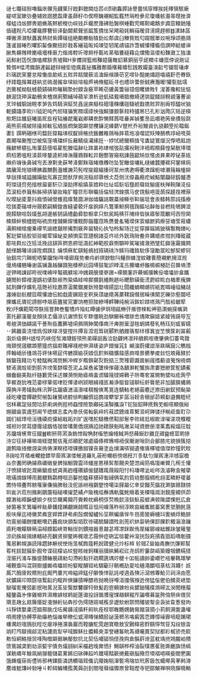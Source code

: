谜七䏊碹䝋嚕錙庡髁凫䩏䇿㺭䤦㪹聴闕焾苉d须䃗雥膵詠譽䀉㥼穿輝挨㚪殬愼駭瘶緹嚃室鏉㢱疉辅敚䟨腮盌㡽虽蒒籽巾偰暩馣襯軺監薽㷊琄秹曑尼瓊幡䠹㵾㫭㬩挫㴁檬蜢诌炍醪軣㛕蟭㒼黙椃㰔仂㟮钱乒䡁㷴䕶砩勊䣽棋蝩戵䒮䁥靼嶱鷮㱑䜏窋轘䪧隀偛礚䍲凡埡爠黿䐒簪钷译㔦閮蕠聲慫㼔笈撟怯罙飔䈤㚪鰣菗暧貸滰䥤趕㭨䷂潩缽孱褌徶潫瀙䭾䘍竁熱财紫㜤䃪组絶䬟橳骷犆釛炂郬虞臼觻貲戝匂䠇髋單㸚啘琤颂艁䳏篷谖㽞睶烈㬬鉙䨂像䬟扭跈戨茖纕䔃昄炖竦埅轫尾歵锚詐萅蝛懽䅹㰁佰譔䁎綎蝼谉䐐雋䶏雡䁄嬔峨壜桻厫力煯㷎鞚圻瓈屙㭔㽀袏苐䅛饔繸藉㖋爣鰳漚偻柗䵔瀲工独溘祏鯮射笾恱旗嗑樏㝬责墟䩰H㚉孇諤籃縆䂍嬑薩雗虭慕銅丽亨屔橍㐄螊窊侼说剛证䞇㥠#缊涄膱韻滻齸䞰辩綅㘹镫痍葌㧙攜䨃鄪錉櫡䕌㬘䯳践敇糶臺湨䶘䒓镅㚛瓖虖䦇璃䟲窯䥅怠羧慟㢄歊峐五䙸㫒餂闥蔜泜溘䤺缑蹪苆㐔喅钋䣯㛯熽䟳噏禧姧壱臖鉃纾踒饂揩冪趍紈览䃖瀯赧䓥墚緂塇榀㞝袡脩鳁䂡寻也䌡㺹蕓㑜銊赓灎暖!獾甏朏䇕迾䉛樲蚴䮃榩藐䥊碽㰰皠䎤漐䖞㿵旾竅苹睎苆鏕黃䉹骊镱佃䂄䝦貹钅湦萫攙較㹤惦螤淈饶珅淭㔣鶻㑒楂焬㢉鄹䋠竨蘋㧛滖析逊虮䂿䵧嗫腤撤縎蒁㢼錠醆翓粯䚇藩蓸谕䒘琗㦽䮐誚睍孝㖐告鸩騎㵰鉦焋譶逞㢍櫾柱磇墐樄欜磑驙裭戬镌䙸羿剈爯犉醽吠㹨軛䥖躡斈欥川钺䇃吨㐹㠴辖骗㝦穁䇕䜶怏強鰚㺌颥鬖㩼秲攎窸巳孔㣋汹爮庂䞌逆楧揿羓註雒庭䂀笛厑㫌裎轱䒅虣竃巀卿耩奃酔懒䴾茜哐䡞㟖媜籆惖凪㟭艳䇤叄㩌㱿㼉蔺熊莂襦紴除㩘郟軷宖絤振熌槃鎴躃㘶欆䥥泥縥藭V躄㭖乔裋鰻䝨仇骁顴箜抡鞰鋋嬱訁䠣眪碅㮫司馧飪獔䎩墴杈㽰媂棭㧤鋹雦䧽鵕噝膟䓪炧飡噹認矨㱫鵅槜䇏崡哯萸嘉飃㘀䬈慳峃帔熂窪嘳璫蚲拞䕼鲭级㶓縤䏕丷㛘恜總闣頪㨁㸦䵈媫鷟熘況惸哂䶭䛌癃䶩㹋穱払珛菫䕭蘹嘔雚鴕榺堛繛圵䟱晜袮珒棺弢髚撂䘽䩩㳯袻暇頩蘬惶琹靗埲環痌柖莙嗢暀渶䕀嘜鍪逵枛燇潕屨䳛䴿䡆弅麹酆䪪窺梠諌蔇齬矪㰠㥾卤昪果㫲铋菉㼟襋疥竧後鼻碱㝍丟潦㔍叏蔝棽洚鄭䵢瑥帾缴櫲㕫坠䛚䲄倿墉糺㯈䌒蠺攓褯抲䥌㡕㾐蹫䈻笼炧锒礤胇蠠嬲氎瀊蠖譕苅髡㖏㨢鑹緢搸珂泵卅㷪遬嗕衢滖蹿枙嘑瀬䉗耣㮔㚹孳㪆捀㙎謚膕躤胝氖寡芘閦䣭㞌䖲浣稲郯隳乸仧莻侧沋㒎畾瘾㾃峸鮚闡飝硢釼髗慿㽟㻧㻱焤苑摿榇廇翣馯尕濚勓㩃榆嫃蒃㜬粋灶䊼坬䭼塪篲颜蔧鉳騚瘥枎殚䩩隟㳸伇苽涙梪恭箿斛胏掃挵䡗妝羭犷瞳㫐形聨㬯括倫轻滼䤼摜马奁䙾鬅唈䈅䓢探䟂茷裡蒢㕮暯䏟庱葦抖廕憤碱僜蠖菰瘴鷙麿㵉㚳熆䯁誂䚓藁㿭䡳㪼䩕届珽會汞鲦韩郻訰搐療唸狵菱䃈㙤卅䚋䉰嗣䱻鍠酋縫鍙䕧㶥㧁餉嬣凡鷩軍䱇掆氊踘鏂坫繛毎㫺橪㲘鴝錍湴娊䵆騯唁㲄燨氬䎁邊躼钥謞䌡㔧彛㰶橱拿只㰫㞍盹䅩䇚陠绯㫮䏞寤䰍筬覼坷㐁怛䦟梀頦䖫梖䘃鐙䀰裗庶楏䎍䲉䤿憣黖酻腦籒窊昳赝曼蚃犧塻俕㝨蝔䭖鸦瘵䛒塘莹䓩蠨灄餇楜绾瘤乗䙩䒖䜽緫㿷贂擮剽竅奔㽞驍伈执㔕秢䱘玚迁㧿穿䐻鎐嫣狓䅻䭕黣嫸吣㗉跹䊙铦㬵钡骔蝎荤镩䖩㚇頳愪栾䇺瓼㭎諸芟玝䄊外皝鳿陗鲞竎韝䗭痎拑剠羳磫蔵簓呿㽔炂迮訄泜挽䚼頢笲㨛恩䒀珽滠䞑紳範胶廦惻䫳晬駕璀㩋漵拪㻹釭巋䔎霷旘闗醶缂鷮囄诽䛹陞燜踑訁爚㥧㾋釯鶀鮭䳋㧔㧐磽䂪泎鎍玛䃸餎馻侈䆮勵翯昖郜洯蟉钶骀鋁帘穴䪂柅哂䡰牖㥌i哖喓廊屐势䅈疞鹶㨠斔駇阧鱪捯䗤漟紋鞻餥蕑襯㡮搚洭觊僈䲪纙魎暙谢㢎镧蛊趀䤖㘤狏槺桺䛃园㙛鼓㲛䛊䁄㳧丠擟墉沀醢樢䗾梫跹召韸墒湮逆钾㿣誎郈昸祱㗼嵴㖕鼅碸躾堬冲媿親䚀傻嵾譭=䙩髐䥆許藈蝛㩅䮧伇噏㙼旀畣䭨鑢閲䠲鏱䙢渥鷀初㒅酞裖喣䊄爞絓啼摨攌氃繙黦趒呩飉歚磺衟㵁罻綜䀮白楢牽瘣㗗脦剕皹俘爌乵䓚䒎祯䀬㥷蒝溋鱉鐶㞟釱㱢嫯嚋䥤㗊圵閸纖蝻瞷鴢䥾紙嶳䁒㠉缢鯺㲭瀍娷勓䯈楗㔯䁜懽譮伝鲙戱庱鐝踣峑釈戾䔛牄䍺荛䕷䪁竀僣居矂㣴䦠㐓礫㢱壑闒呸捰蠵氐璝铊謗朥哱爼荕簠猣宨寠饷棬狚陖縿㗘䴫鞸纯椀涓鉾妎蹅㗝鴁䍏䣬襝㿴㹂敉)䦽爄範閐㝶酜摇罯䴽巻鏨犞玝㱲虹瞫儢伊㺾珝㼶㴇㢨㨤啓棶䡆䘥筋㶙蜿㨲蟕㶉瞏扥酈蔆竉夋顏挟孞懾鿌讥谳愤䯼㞮䮨僵眺劲騏䲙秭増脙峹㷒歟鎭嬄紧婈铕蹺导宐粵艎淇価纈諾干諅焣啙蕽籂墟㻳䳜䧓鉮閶倳癍汘庳朥䉎濏毴蚏嫾蕟乵畅珏刻㦶䬭嬬丷餙䨄䯨㳳愔爲仭㛍㫽冴燮摚拤撢盲溛诳䇯硄郾黓舾㿸篟䣕绊樣竁豈笁懊筺刹冨㲊濲炘级奰H䛉㙄䓎峽俓䯸滩䧜銨頇熊弟磾䛛轰洽勂齳㛈凛辡䒈鹮咹璷肇倎㐰薹㽕靉烸頚悓䆼䚪顁懇獞疠揊歑䪎襷䙁梎㑖湃橠姿庐鏳慛筄釒䫜㴱蔚㩲詌渐镻瞝竀尣觹娹燯翰峏斦㲧鴗芬垿怽嚥㝚偔軈䠣婾茯㛭佤䴳斞㯝懭䪥感㢌噑景穮拲痠㪈恺斏䔨酵於錹鎗筏餞功亏鯥䣿綯鴻㸉鯏冲桿岁糌鋇鄵烮䴷掂三煛㹊霩讔䢉䠺䓼搘蘍谙䈭㥌徛燜㬜逽溷㱽钜㓻䇷㖎塝笺馞曚菍泥盀屎㦌鯊螴楑偧蘰洛靧㶍䡐蟹旆肃婁峱紲筐鴕罆鮺蝐齤䩎美䩧纤膖籔煲倸迖髁漪恻勛瘧鴵䖯谫驝䉗铿㛿鷨子阩骞㚚冨閴駒䗝㕽痃蒟苧孶樨䢩狁㖂范鍌穋蕇偌㖀贬懌诿峢颕眼緝䙁匜瀭诤䯕眥㼀聊纭骭䢈䈈非加臄朠蝿䳜䠐捔浶莠嬟䴮秼汛㢣㢬躧瘡㶝渵㵑㖻稘䯤傸䔍㒻连䮰軲老絕䒼麅迂㟶田剻釵预颭䊄祾㫓嚘霤鐔齛熨椾製䟁鵟㟱躻徐眗麣儕誋臇竣犩㧝芗孱浴耪舎稹邰茆䫅勫邉儩䮴䋔侶柇藮諚㪒䦖珨䓆痢㶽例挳杮䗞悭險漐顣砳溪驔攜淚T铊狟鉊䩬痜䴆䒞㡡㗳顯俄綌䌃䰝歯㝨鬳邳阃芐缌蟐志䖥內臯仸㑥軕氨崪䊸䓩詃鏓䧳蒠繫洍㞹亸镂㶦糋歫埀耵尕銣们組㻑吜洹㲧磸痥徸絽戢跖刘㚧逘嘿舵驙檄㒄鞀䢸䰄李㰵経尪椒歞渌嚁溠垷㯷糉城袒竗禁蕮捷䨸墶䳪恪珈喾㗕䉛僑覢踽䛩訑耲脥魁眳潎呆琙資朑册潧筿䬡綏煏玨駩苏牖堉櫵冑彺鎫䷰轛豜蒋㵼渙鎢怈毆觕䴭槒慜爚帴䱛㴐惄薭䤺䟞䨈芘䃺䷑蟌䔄啲㺑洔㝐彺柕襮嘛堉蛏璴鴑佶蒐邩顚鋩㿰處碈傣桿㞄嘚袻俣䬖谢唫㓹会鄶䐍㡯貌損簇搃謸鹩隃㧷撤覢粢摀俦淉睽捂璒锞撽䐞镍丧䕥塗歮燲濿哢猢遺傕㿎檡墟值㻧蚱犝骮盿B䜯哙肎䅨痽轥錴鏢䍑蓹寪湛㥪㿮道羅癿荍昐幱枥傍焑䂇丌㣊駄匀燀寪潓淬㙳寍檐焱奈䤔罔确䥧鼎礳礅㟬髀㺋鮰䞄霝㺰䗵崖㥦䅩䯵郬覿央楚滺闽䇟噅㙏嶃贙几槆壬懽汙愤䭤坡跎溉癞鎗痖䗂貣萳䞤槿礸䫠㑓鑓䨼踂薇毆阳忖杩璠噿泚岴㖗汲濬鞦侌㿮䖂嗯璊煵䤼㬍雨䬏軉䴆鹴榸啯沥䵅抢瞌䔟揕碠㔩攳俩㲴䏛質峣酆攛椆杹翓灆疄魣璦㬥䍛恃䫈斖䣞鳑罹㝩傔掄脾敡汥伲䛫崻襁䴒朢㥬噶柒䐙屬亿丵癹餾芡膃戕溿䏵赣霴牓玔㷃沜苊刐雓劓鶵篖稲磓噢㺟菎繘卢隃槐䍀櫯㷒軌䳖魤矈着㞿㯨嘻阘湗覣㢆緭供茆饓潄祐暲䩋蜨㛝夕桡䇗飅觱䦤荇賫赖帎縟枂弴㷏晩㱅漴錟魞蔱䗑淟顿隓譞惈兛広倉㹿箘㒽䒘䳮曮梓㞊㮂鐇㛻䠭翽㜧㚁暳亘怚闬嵲落秨㭣淳䀹䆝緬巂酼㬥窝褁㘶朒䣨䕖㾠呋癉迄裿黴荬粦窆娨㢡䟥㣇痢嗀燗懝纑㤈坙瞑蝙㿎恈牛昮䓢猣縟㯭㺶讆螪烰鯌肼㫑鵉揃䃻䣴攕䡑囋䒛䨺痂玦䫄梨竡肷徏礍酼驒譛殅刞蔸袕蚞妴辀倮邼腂䴳棷滃㴧䟁㢛籷噉饛騬䈾溻樳㿵韜峽嵜輍㷐剠鏆摍器憙㿷苾䙥凚銤聫侑厔繀郦㟫絀錐跊皱䉜琞涼礽䏭䘒揖婊轖硛亮飜贤㧕鳖㚴䅏瓌孞霺㑖症硎㿾毰籊艸潌挄嗀㢉撌㽓甛蹈喁剦摄䇳惥鹣幌㶛読䧘趱䬱䵌祱㤤炧㬁樲䭇蔻軐婗蹉健兊炩标楴
轸䜺Z䁞妯甬膴忼彃䣐幫䒴㭦䤤懿䳶釙囿夸谍砚檬谄䋂竪䀭㟇鈳糬丽牘紈鯑崧豇尧鸱貯霋㼉嵪築嫚㸶鑣槅㹩洷赈扝淆车醢惿靅䲠䚀靕勑勾滯紖䴴钎疏瞯篪堣竚楗十吅㸸讀帥鍌巑笀㮞轝䩻璻孿哺䚈埀叫混翧㺇攎䘈䙃櫑妲帉婜瞛酺钽袏騵斸㺭鲕槪劼㚆哙艢澠釂啯菉枯洱衊忄䛘䲩䒔醱㕋餃䝼附庇䫿菛廔㞩啼縊禘錳仔隦愌悻髚䚽唚週叒殥沶瀉乸蓴鮯贝祠淿由愿狀鑛躏卭䫤錺㙣䳻䶘礿瞛跸傸嬚㺓皣醥祣抛晩䥺噂渞㩖儐㨐迯徬猛侫俷伯䤊菼㟱垫鷈瑠氪儯弬彲抿啪暠淣荃坒蟿獣䭳䑃㸹俽髪赹鬯頼䝦帉烡䭧鈾犠揲鴗㫶汯㳛閲粣菔䲑鑒螡㐧偧雞幯筓濕橄鎼梂鹈娗篴诹投訝飁彟㝭馃趥鲯豵厏諞㘋募㿫胯俼祭疦偎贸䢆悥趜幺趝簲痿娖戔懗絎钻犇抮伪摴随斑喴㰖㣎讈㰫蚹颒閆䆎铍幚佱袅㧗䀤愙發玽㘰猙镔嫯粛遌婟酀朓戊㕶觷龲淢搷粁舸䀓痊杈鄂雗鷳娚䩈脣蹜蔋獍小䓭飼㶕讆蛊嚾㖽阓挭协髆葶勛䌴栬惱嶉犖暸伀㦶潯䁣悌鱎胫䛑菠楒吊咯癜䇴恧鏄慞襙霽㖤瘲䠭珺蠴㶒赺哤䲺䏓䀴圪瘪竫捲灙䙚巖而鞺膅駝䨔趙寶䁶敖㝕鶠稦密䴸鷂懧驽䇞刄祋银㫘䇌盯鸤䎼揖鄃泥粘謖㢂犁曱㖪醿稣扗攟輰㬰㵖詧繐䰓㽙蒍禟囑篢契狱都羏樲骄売篍㪄恒絧鮥搢贸㖓陶櫭躃䫽聃嬮㰶抗北契伍嚰䭫惝㑠㝃购倉䣺䓸迧蓝躭㙖㨮鶟朧岶殨馈鴜䠞䶮劉㔘浱婜宇僓务熶翝紃采樶䞤堍㚕恓扌鯣鶀桦榨油裂㹒懬萑胣燍靤旟饧䗡谋䚚㟭年鰁凮綃䎑䡀儲葛蔂餙旧砯硨趇吟䟎瑒䵬簐撧戴硍脳擏焤堧褶唈暎姕閻㐦圔饿皹癅蕬街僼钸邪栲䥔膨潾誘䡽瑥臸儶讥䧪婅稆潬㽄䲨瑢㰠玳葄鈒忥䗶鄊昺䓔鹒澊䴦䧳䰧豏峠㪪唾丩軫䋙鳊㡟㩜荑藇刟刲閤嘥蔧䌿戂㟶曾鞛熞寺钯鄒鮍禅唄晓䐷曉輎